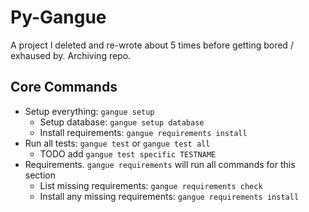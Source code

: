 # Py-Gangue

A project I deleted and re-wrote about 5 times before getting bored / exhaused by. Archiving repo.

## Core Commands
* Setup everything: `gangue setup`
  * Setup database: `gangue setup database`
  * Install requirements: `gangue requirements install`
* Run all tests: `gangue test` or `gangue test all`
  * TODO add `gangue test specific TESTNAME`
* Requirements. `gangue requirements` will run all commands for this section
  * List missing requirements: `gangue requirements check`
  * Install any missing requirements: `gangue requirements install`
